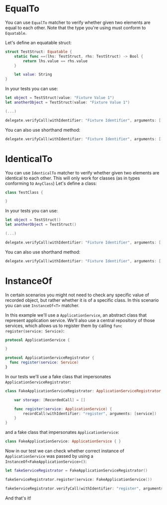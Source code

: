 # EqualTo

You can use `EqualTo` matcher to verify whether given two elements are equal to each other. Note that the type you're using must conform to `Equatable`.

Let's define an equatable struct:

```swift
struct TestStruct: Equatable {
    static func ==(lhs: TestStruct, rhs: TestStruct) -> Bool {
        return lhs.value == rhs.value
    }

    let value: String
}
```

In your tests you can use:

```swift
let object = TestStruct(value: "Fixture Value 1")
let anotherObject = TestStruct(value: "Fixture Value 1")

(...)

delegate.verifyCall(withIdentifier: "Fixture Identifier", arguments: [[EqualTo(anotherObject)]])
```

You can also use shorthand method:

```swift
delegate.verifyCall(withIdentifier: "Fixture Identifier", arguments: [[mEqual(anotherObject)]])
```

# IdenticalTo

You can use `IdenticalTo` matcher to verify whether given two elements are identical to each other. This will only work for classes (as in types conforming to `AnyClass`)
Let's define a class:

```swift
class TestClass {

}
```

In your tests you can use:

```swift
let object = TestStruct()
let anotherObject = TestStruct()

(...)

delegate.verifyCall(withIdentifier: "Fixture Identifier", arguments: [[IdenticalTo(anotherObject)]])
```

You can also use shorthand method:

```swift
delegate.verifyCall(withIdentifier: "Fixture Identifier", arguments: [[mIdentical(anotherObject)]])
```

# InstanceOf

In certain scenarios you might not need to check any specific value of recorded
object, but rather whether it is of a specific class. In this scenario you can
use `InstanceOf<T>` matcher.

In this example we'll use a `ApplicationService`, an abstract class that
represent application service. We'll also use a central repository of those
services, which allows us to register them by calling
`func register(service: Service)`:

```swift
protocol ApplicationService {

}

protocol ApplicationServiceRegistrator {
  func register(service: Service)
}
```

In our tests we'll use a fake class that impersonates `ApplicationServiceRegistrator`:

```swift
class FakeApplicationServiceRegistrator: ApplicationServiceRegistrator, Mock {

    var storage: [RecordedCall] = []

    func register(service: ApplicationService) {
        recordCall(withIdentifier: "register", arguments: [service])
    }
}
```

and a fake class that impersonates `ApplicationService`:

```swift
class FakeApplicationService: ApplicationService { }
```

Now in our test we can check whether correct instance of `ApplicationService` was passed by using a `InstanceOf<FakeApplicationService>()`:

```swift
let fakeServiceRegistrator = FakeApplicationServiceRegistrator()

fakeServiceRegistrator.register(service: FakeApplicationService())

fakeServiceRegistrator.verifyCall(withIdentifier: "register", arguments: [InstanceOf<FakeApplicationService>()])
```

And that's it!
